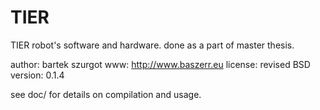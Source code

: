 TIER
====

TIER robot's software and hardware. done as a part of master thesis.

author:  bartek szurgot
www:     http://www.baszerr.eu
license: revised BSD
version: 0.1.4

see doc/ for details on compilation and usage.
